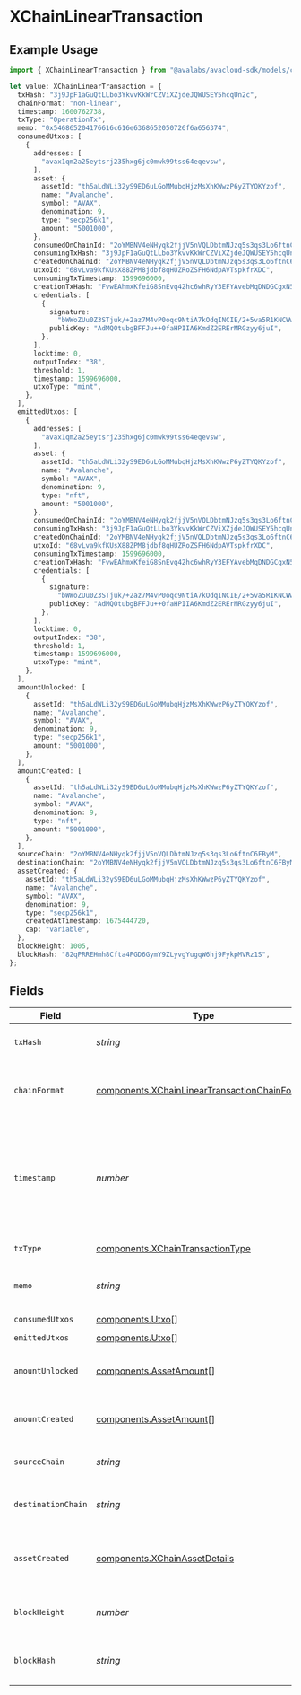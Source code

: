 # XChainLinearTransaction

## Example Usage

```typescript
import { XChainLinearTransaction } from "@avalabs/avacloud-sdk/models/components";

let value: XChainLinearTransaction = {
  txHash: "3j9JpF1aGuQtLLbo3YkvvKkWrCZViXZjdeJQWUSEY5hcqUn2c",
  chainFormat: "non-linear",
  timestamp: 1600762738,
  txType: "OperationTx",
  memo: "0x546865204176616c616e6368652050726f6a656374",
  consumedUtxos: [
    {
      addresses: [
        "avax1qm2a25eytsrj235hxg6jc0mwk99tss64eqevsw",
      ],
      asset: {
        assetId: "th5aLdWLi32yS9ED6uLGoMMubqHjzMsXhKWwzP6yZTYQKYzof",
        name: "Avalanche",
        symbol: "AVAX",
        denomination: 9,
        type: "secp256k1",
        amount: "5001000",
      },
      consumedOnChainId: "2oYMBNV4eNHyqk2fjjV5nVQLDbtmNJzq5s3qs3Lo6ftnC6FByM",
      consumingTxHash: "3j9JpF1aGuQtLLbo3YkvvKkWrCZViXZjdeJQWUSEY5hcqUn2c",
      createdOnChainId: "2oYMBNV4eNHyqk2fjjV5nVQLDbtmNJzq5s3qs3Lo6ftnC6FByM",
      utxoId: "68vLva9kfKUsX88ZPM8jdbf8qHUZRoZSFH6NdpAVTspkfrXDC",
      consumingTxTimestamp: 1599696000,
      creationTxHash: "FvwEAhmxKfeiG8SnEvq42hc6whRyY3EFYAvebMqDNDGCgxN5Z",
      credentials: [
        {
          signature:
            "bWWoZUu0Z3STjuk/+2az7M4vP0oqc9NtiA7kOdqINCIE/2+5va5R1KNCWwEX5jE1xVHLvAxU2LHTN5gK8m84HwA",
          publicKey: "AdMQOtubgBFFJu++0faHPIIA6KmdZ2ERErMRGzyy6juI",
        },
      ],
      locktime: 0,
      outputIndex: "38",
      threshold: 1,
      timestamp: 1599696000,
      utxoType: "mint",
    },
  ],
  emittedUtxos: [
    {
      addresses: [
        "avax1qm2a25eytsrj235hxg6jc0mwk99tss64eqevsw",
      ],
      asset: {
        assetId: "th5aLdWLi32yS9ED6uLGoMMubqHjzMsXhKWwzP6yZTYQKYzof",
        name: "Avalanche",
        symbol: "AVAX",
        denomination: 9,
        type: "nft",
        amount: "5001000",
      },
      consumedOnChainId: "2oYMBNV4eNHyqk2fjjV5nVQLDbtmNJzq5s3qs3Lo6ftnC6FByM",
      consumingTxHash: "3j9JpF1aGuQtLLbo3YkvvKkWrCZViXZjdeJQWUSEY5hcqUn2c",
      createdOnChainId: "2oYMBNV4eNHyqk2fjjV5nVQLDbtmNJzq5s3qs3Lo6ftnC6FByM",
      utxoId: "68vLva9kfKUsX88ZPM8jdbf8qHUZRoZSFH6NdpAVTspkfrXDC",
      consumingTxTimestamp: 1599696000,
      creationTxHash: "FvwEAhmxKfeiG8SnEvq42hc6whRyY3EFYAvebMqDNDGCgxN5Z",
      credentials: [
        {
          signature:
            "bWWoZUu0Z3STjuk/+2az7M4vP0oqc9NtiA7kOdqINCIE/2+5va5R1KNCWwEX5jE1xVHLvAxU2LHTN5gK8m84HwA",
          publicKey: "AdMQOtubgBFFJu++0faHPIIA6KmdZ2ERErMRGzyy6juI",
        },
      ],
      locktime: 0,
      outputIndex: "38",
      threshold: 1,
      timestamp: 1599696000,
      utxoType: "mint",
    },
  ],
  amountUnlocked: [
    {
      assetId: "th5aLdWLi32yS9ED6uLGoMMubqHjzMsXhKWwzP6yZTYQKYzof",
      name: "Avalanche",
      symbol: "AVAX",
      denomination: 9,
      type: "secp256k1",
      amount: "5001000",
    },
  ],
  amountCreated: [
    {
      assetId: "th5aLdWLi32yS9ED6uLGoMMubqHjzMsXhKWwzP6yZTYQKYzof",
      name: "Avalanche",
      symbol: "AVAX",
      denomination: 9,
      type: "nft",
      amount: "5001000",
    },
  ],
  sourceChain: "2oYMBNV4eNHyqk2fjjV5nVQLDbtmNJzq5s3qs3Lo6ftnC6FByM",
  destinationChain: "2oYMBNV4eNHyqk2fjjV5nVQLDbtmNJzq5s3qs3Lo6ftnC6FByM",
  assetCreated: {
    assetId: "th5aLdWLi32yS9ED6uLGoMMubqHjzMsXhKWwzP6yZTYQKYzof",
    name: "Avalanche",
    symbol: "AVAX",
    denomination: 9,
    type: "secp256k1",
    createdAtTimestamp: 1675444720,
    cap: "variable",
  },
  blockHeight: 1005,
  blockHash: "82qPRREHmh8Cfta4PGD6GymY9ZLyvgYugqW6hj9FykpMVRz1S",
};
```

## Fields

| Field                                                                                                             | Type                                                                                                              | Required                                                                                                          | Description                                                                                                       | Example                                                                                                           |
| ----------------------------------------------------------------------------------------------------------------- | ----------------------------------------------------------------------------------------------------------------- | ----------------------------------------------------------------------------------------------------------------- | ----------------------------------------------------------------------------------------------------------------- | ----------------------------------------------------------------------------------------------------------------- |
| `txHash`                                                                                                          | *string*                                                                                                          | :heavy_check_mark:                                                                                                | Unique ID for this transaction.                                                                                   | 3j9JpF1aGuQtLLbo3YkvvKkWrCZViXZjdeJQWUSEY5hcqUn2c                                                                 |
| `chainFormat`                                                                                                     | [components.XChainLinearTransactionChainFormat](../../models/components/xchainlineartransactionchainformat.md)    | :heavy_check_mark:                                                                                                | Represents chain format this transaction is included in.                                                          | non-linear                                                                                                        |
| `timestamp`                                                                                                       | *number*                                                                                                          | :heavy_check_mark:                                                                                                | Latest timestamp in seconds this transaction was accepted out of the same transaction accepted in other vertices. | 1600762738                                                                                                        |
| `txType`                                                                                                          | [components.XChainTransactionType](../../models/components/xchaintransactiontype.md)                              | :heavy_check_mark:                                                                                                | Type of transaction.                                                                                              |                                                                                                                   |
| `memo`                                                                                                            | *string*                                                                                                          | :heavy_check_mark:                                                                                                | Hex encoded memo bytes for this transaction.                                                                      | 0x546865204176616c616e6368652050726f6a656374                                                                      |
| `consumedUtxos`                                                                                                   | [components.Utxo](../../models/components/utxo.md)[]                                                              | :heavy_check_mark:                                                                                                | N/A                                                                                                               |                                                                                                                   |
| `emittedUtxos`                                                                                                    | [components.Utxo](../../models/components/utxo.md)[]                                                              | :heavy_check_mark:                                                                                                | N/A                                                                                                               |                                                                                                                   |
| `amountUnlocked`                                                                                                  | [components.AssetAmount](../../models/components/assetamount.md)[]                                                | :heavy_check_mark:                                                                                                | Assets unlocked by inputs of this transaction.                                                                    |                                                                                                                   |
| `amountCreated`                                                                                                   | [components.AssetAmount](../../models/components/assetamount.md)[]                                                | :heavy_check_mark:                                                                                                | Assets created by outputs of this transaction.                                                                    |                                                                                                                   |
| `sourceChain`                                                                                                     | *string*                                                                                                          | :heavy_minus_sign:                                                                                                | Source chain for an atomic transaction.                                                                           | 2oYMBNV4eNHyqk2fjjV5nVQLDbtmNJzq5s3qs3Lo6ftnC6FByM                                                                |
| `destinationChain`                                                                                                | *string*                                                                                                          | :heavy_minus_sign:                                                                                                | Destination chain for an atomic transaction.                                                                      | 2oYMBNV4eNHyqk2fjjV5nVQLDbtmNJzq5s3qs3Lo6ftnC6FByM                                                                |
| `assetCreated`                                                                                                    | [components.XChainAssetDetails](../../models/components/xchainassetdetails.md)                                    | :heavy_minus_sign:                                                                                                | AssetAmount details of the asset created in CreateAssetTx                                                         |                                                                                                                   |
| `blockHeight`                                                                                                     | *number*                                                                                                          | :heavy_check_mark:                                                                                                | Height of the block this transaction belongs to.                                                                  | 1005                                                                                                              |
| `blockHash`                                                                                                       | *string*                                                                                                          | :heavy_check_mark:                                                                                                | Hash of the block this transaction belongs to.                                                                    | 82qPRREHmh8Cfta4PGD6GymY9ZLyvgYugqW6hj9FykpMVRz1S                                                                 |